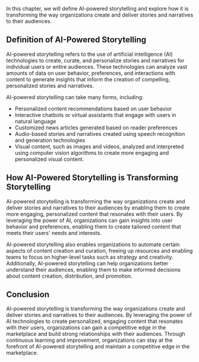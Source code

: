 
In this chapter, we will define AI-powered storytelling and explore how it is transforming the way organizations create and deliver stories and narratives to their audiences.

Definition of AI-Powered Storytelling
-------------------------------------

AI-powered storytelling refers to the use of artificial intelligence (AI) technologies to create, curate, and personalize stories and narratives for individual users or entire audiences. These technologies can analyze vast amounts of data on user behavior, preferences, and interactions with content to generate insights that inform the creation of compelling, personalized stories and narratives.

AI-powered storytelling can take many forms, including:

* Personalized content recommendations based on user behavior
* Interactive chatbots or virtual assistants that engage with users in natural language
* Customized news articles generated based on reader preferences
* Audio-based stories and narratives created using speech recognition and generation technologies
* Visual content, such as images and videos, analyzed and interpreted using computer vision algorithms to create more engaging and personalized visual content.

How AI-Powered Storytelling is Transforming Storytelling
--------------------------------------------------------

AI-powered storytelling is transforming the way organizations create and deliver stories and narratives to their audiences by enabling them to create more engaging, personalized content that resonates with their users. By leveraging the power of AI, organizations can gain insights into user behavior and preferences, enabling them to create tailored content that meets their users' needs and interests.

AI-powered storytelling also enables organizations to automate certain aspects of content creation and curation, freeing up resources and enabling teams to focus on higher-level tasks such as strategy and creativity. Additionally, AI-powered storytelling can help organizations better understand their audiences, enabling them to make informed decisions about content creation, distribution, and promotion.

Conclusion
----------

AI-powered storytelling is transforming the way organizations create and deliver stories and narratives to their audiences. By leveraging the power of AI technologies to create personalized, engaging content that resonates with their users, organizations can gain a competitive edge in the marketplace and build strong relationships with their audiences. Through continuous learning and improvement, organizations can stay at the forefront of AI-powered storytelling and maintain a competitive edge in the marketplace.
